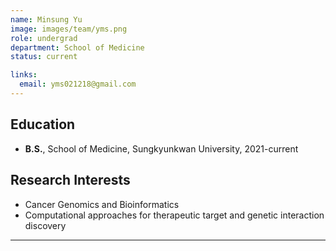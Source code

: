 ```yaml
---
name: Minsung Yu
image: images/team/yms.png
role: undergrad
department: School of Medicine
status: current

links:
  email: yms021218@gmail.com
---
```

  
## **Education**
* **B.S.**, School of Medicine, Sungkyunkwan University, 2021-current

## **Research Interests**
- Cancer Genomics and Bioinformatics  
- Computational approaches for therapeutic target and genetic interaction discovery

---
